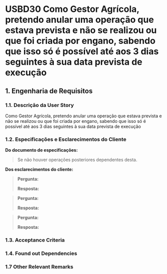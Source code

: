 # USBD30 Como Gestor Agrícola, pretendo anular uma operação que estava prevista e não se realizou ou que foi criada por engano, sabendo que isso só é possível até aos 3 dias seguintes à sua data prevista de execução
## 1. Engenharia de Requisitos

### 1.1. Descrição da User Story

Como Gestor Agrícola, pretendo anular uma operação que estava prevista e não se realizou ou que foi criada por engano, sabendo que isso só é possível até aos 3 dias seguintes à sua data prevista de execução

### 1.2. Especificações e Esclarecimentos do Cliente

**Do documento de especificações:**
> Se não houver operações posteriores dependentes desta.

**Dos esclarecimentos do cliente:**

> **Pergunta:**
>
> **Resposta:**

> **Pergunta:**
>
> **Resposta:**

> **Pergunta:**
>
> **Resposta:**

### 1.3. Acceptance Criteria


### 1.4. Found out Dependencies


### 1.7 Other Relevant Remarks


